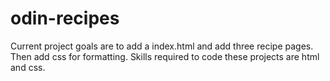 # odin-recipes
Current project goals are to add a index.html and add three recipe pages.  Then add css for formatting.
Skills required to code these projects are html and css. 
